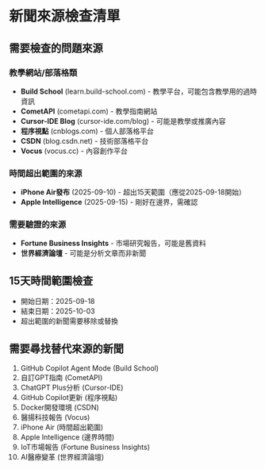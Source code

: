 # 新聞來源檢查清單

## 需要檢查的問題來源

### 教學網站/部落格類
- **Build School** (learn.build-school.com) - 教學平台，可能包含教學用的過時資訊
- **CometAPI** (cometapi.com) - 教學指南網站
- **Cursor-IDE Blog** (cursor-ide.com/blog) - 可能是教學或推廣內容
- **程序視點** (cnblogs.com) - 個人部落格平台
- **CSDN** (blog.csdn.net) - 技術部落格平台
- **Vocus** (vocus.cc) - 內容創作平台

### 時間超出範圍的來源
- **iPhone Air發布** (2025-09-10) - 超出15天範圍（應從2025-09-18開始）
- **Apple Intelligence** (2025-09-15) - 剛好在邊界，需確認

### 需要驗證的來源
- **Fortune Business Insights** - 市場研究報告，可能是舊資料
- **世界經濟論壇** - 可能是分析文章而非新聞

## 15天時間範圍檢查
- 開始日期：2025-09-18
- 結束日期：2025-10-03
- 超出範圍的新聞需要移除或替換

## 需要尋找替代來源的新聞
1. GitHub Copilot Agent Mode (Build School)
2. 自訂GPT指南 (CometAPI)
3. ChatGPT Plus分析 (Cursor-IDE)
4. GitHub Copilot更新 (程序視點)
5. Docker開發環境 (CSDN)
6. 醫揚科技報告 (Vocus)
7. iPhone Air (時間超出範圍)
8. Apple Intelligence (邊界時間)
9. IoT市場報告 (Fortune Business Insights)
10. AI醫療變革 (世界經濟論壇)
